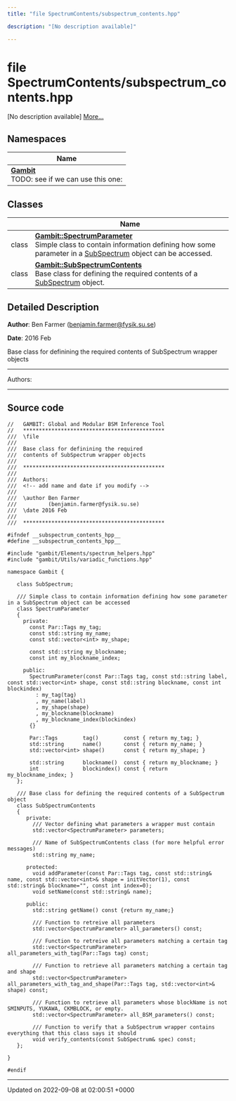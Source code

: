 ```yaml
---
title: "file SpectrumContents/subspectrum_contents.hpp"

description: "[No description available]"

---
```


# file SpectrumContents/subspectrum_contents.hpp

[No description available] [More...](#detailed-description)

## Namespaces

| Name           |
| -------------- |
| **[Gambit](/documentation/code/namespaces/namespacegambit/)** <br>TODO: see if we can use this one:  |

## Classes

|                | Name           |
| -------------- | -------------- |
| class | **[Gambit::SpectrumParameter](/documentation/code/classes/classgambit_1_1spectrumparameter/)** <br>Simple class to contain information defining how some parameter in a [SubSpectrum]() object can be accessed.  |
| class | **[Gambit::SubSpectrumContents](/documentation/code/classes/classgambit_1_1subspectrumcontents/)** <br>Base class for defining the required contents of a [SubSpectrum](/documentation/code/classes/classgambit_1_1subspectrum/) object.  |

## Detailed Description


**Author**: Ben Farmer ([benjamin.farmer@fysik.su.se](mailto:benjamin.farmer@fysik.su.se)) 

**Date**: 2016 Feb

Base class for definining the required contents of SubSpectrum wrapper objects



------------------

Authors:



------------------




## Source code

```
//   GAMBIT: Global and Modular BSM Inference Tool
//   *********************************************
///  \file
///
///  Base class for definining the required
///  contents of SubSpectrum wrapper objects
///
///  *********************************************
///
///  Authors: 
///  <!-- add name and date if you modify -->
///   
///  \author Ben Farmer
///          (benjamin.farmer@fysik.su.se)
///  \date 2016 Feb 
///
///  *********************************************

#ifndef __subspectrum_contents_hpp__ 
#define __subspectrum_contents_hpp__ 

#include "gambit/Elements/spectrum_helpers.hpp"
#include "gambit/Utils/variadic_functions.hpp"

namespace Gambit { 

   class SubSpectrum;

   /// Simple class to contain information defining how some parameter in a SubSpectrum object can be accessed
   class SpectrumParameter
   {
     private:
       const Par::Tags my_tag;
       const std::string my_name;
       const std::vector<int> my_shape;

       const std::string my_blockname;
       const int my_blockname_index;
   
     public:
       SpectrumParameter(const Par::Tags tag, const std::string label, const std::vector<int> shape, const std::string blockname, const int blockindex)
         : my_tag(tag)
         , my_name(label)
         , my_shape(shape)
         , my_blockname(blockname)
         , my_blockname_index(blockindex)
       {}
   
       Par::Tags        tag()        const { return my_tag; }
       std::string      name()       const { return my_name; }
       std::vector<int> shape()      const { return my_shape; }

       std::string      blockname()  const { return my_blockname; }
       int              blockindex() const { return my_blockname_index; }
   };
   
   /// Base class for defining the required contents of a SubSpectrum object
   class SubSpectrumContents
   {
      private:
        /// Vector defining what parameters a wrapper must contain
        std::vector<SpectrumParameter> parameters;
    
        /// Name of SubSpectrumContents class (for more helpful error messages)
        std::string my_name;
   
      protected:
        void addParameter(const Par::Tags tag, const std::string& name, const std::vector<int>& shape = initVector(1), const std::string& blockname="", const int index=0);
        void setName(const std::string& name);

      public:
        std::string getName() const {return my_name;}

        /// Function to retreive all parameters
        std::vector<SpectrumParameter> all_parameters() const;

        /// Function to retreive all parameters matching a certain tag
        std::vector<SpectrumParameter> all_parameters_with_tag(Par::Tags tag) const; 

        /// Function to retrieve all parameters matching a certain tag and shape
        std::vector<SpectrumParameter> all_parameters_with_tag_and_shape(Par::Tags tag, std::vector<int>& shape) const; 

        /// Function to retrieve all parameters whose blockName is not SMINPUTS, YUKAWA, CKMBLOCK, or empty.
        std::vector<SpectrumParameter> all_BSM_parameters() const;

        /// Function to verify that a SubSpectrum wrapper contains everything that this class says it should
        void verify_contents(const SubSpectrum& spec) const;
   };

}

#endif
```


-------------------------------

Updated on 2022-09-08 at 02:00:51 +0000
